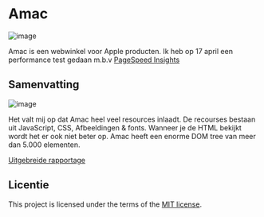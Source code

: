 # Amac

![image](https://user-images.githubusercontent.com/47314813/232478210-38ce19bf-ff66-4021-982a-b17c44b14a14.png)

Amac is een webwinkel voor Apple producten. Ik heb op 17 april een performance test gedaan m.b.v [PageSpeed Insights](https://pagespeed.web.dev/)

## Samenvatting
![image](https://user-images.githubusercontent.com/47314813/232489567-8cffc03b-4536-46c9-8a50-9cb8c6900831.png)

Het valt mij op dat Amac heel veel resources inlaadt. De recourses bestaan uit JavaScript, CSS, Afbeeldingen & fonts. Wanneer je de HTML bekijkt wordt het er ook niet beter op. Amac heeft een enorme DOM tree van meer dan 5.000 elementen.

[Uitgebreide rapportage](https://github.com/luukbrauckmann/sprint-10-deeltaak/wiki/PageSpeed-Insights)


## Licentie

This project is licensed under the terms of the [MIT license](./LICENSE).
